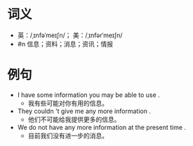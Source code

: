 # 词义
- 英：/ˌɪnfəˈmeɪʃn/； 美：/ˌɪnfərˈmeɪʃn/
- #n 信息；资料；消息；资讯；情报
# 例句
- I have some information you may be able to use .
	- 我有些可能对你有用的信息。
- They couldn 't give me any more information .
	- 他们不可能给我提供更多的信息。
- We do not have any more information at the present time .
	- 目前我们没有进一步的消息。
